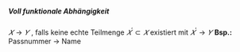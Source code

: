 ##### Voll funktionale Abhängigkeit
$𝑋 → 𝑌$ , falls keine echte Teilmenge $𝑋^′ ⊂ 𝑋$ existiert mit $𝑋^′ → 𝑌$ 
**Bsp.:** Passnummer → Name